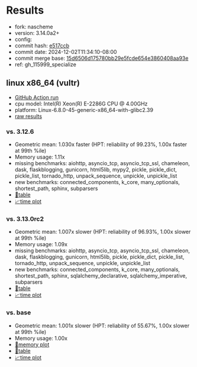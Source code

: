 # Results

- fork: nascheme
- version: 3.14.0a2+
- config: 
- commit hash: [e517ccb](https://github.com/nascheme/cpython/commit/e517ccb)
- commit date: 2024-12-02T11:34:10-08:00
- commit merge base: [15d6506d175780bb29e5fcde654e3860408aa93e](https://github.com/nascheme/cpython/commit/15d6506d175780bb29e5fcde654e3860408aa93e)
- ref: gh_115999_specialize

## linux x86_64 (vultr)

- [GitHub Action run](https://github.com/facebookexperimental/free-threading-benchmarking/actions/runs/12129208802)
- cpu model: Intel(R) Xeon(R) E-2286G CPU @ 4.00GHz
- platform: Linux-6.8.0-45-generic-x86_64-with-glibc2.39
- [raw results](bm-20241202-vultr-x86_64-nascheme-gh_115999_specialize-3.14.0a2%2B-e517ccb.json)

### vs. 3.12.6

- Geometric mean: 1.030x faster (HPT: reliability of 99.23%, 1.00x faster at 99th %ile)
- Memory usage: 1.11x
- missing benchmarks: aiohttp, asyncio_tcp, asyncio_tcp_ssl, chameleon, dask, flaskblogging, gunicorn, html5lib, mypy2, pickle, pickle_dict, pickle_list, tornado_http, unpack_sequence, unpickle, unpickle_list
- new benchmarks: connected_components, k_core, many_optionals, shortest_path, sphinx, subparsers
- [📄table](bm-20241202-vultr-x86_64-nascheme-gh_115999_specialize-3.14.0a2%2B-e517ccb-vs-3.12.6.md)
- [📈time plot](bm-20241202-vultr-x86_64-nascheme-gh_115999_specialize-3.14.0a2%2B-e517ccb-vs-3.12.6.svg)

### vs. 3.13.0rc2

- Geometric mean: 1.007x slower (HPT: reliability of 96.93%, 1.00x slower at 99th %ile)
- Memory usage: 1.09x
- missing benchmarks: aiohttp, asyncio_tcp, asyncio_tcp_ssl, chameleon, dask, flaskblogging, gunicorn, html5lib, pickle, pickle_dict, pickle_list, tornado_http, unpack_sequence, unpickle, unpickle_list
- new benchmarks: connected_components, k_core, many_optionals, shortest_path, sphinx, sqlalchemy_declarative, sqlalchemy_imperative, subparsers
- [📄table](bm-20241202-vultr-x86_64-nascheme-gh_115999_specialize-3.14.0a2%2B-e517ccb-vs-3.13.0rc2.md)
- [📈time plot](bm-20241202-vultr-x86_64-nascheme-gh_115999_specialize-3.14.0a2%2B-e517ccb-vs-3.13.0rc2.svg)

### vs. base

- Geometric mean: 1.001x slower (HPT: reliability of 55.67%, 1.00x slower at 99th %ile)
- Memory usage: 1.00x
- [🧠memory plot](bm-20241202-vultr-x86_64-nascheme-gh_115999_specialize-3.14.0a2%2B-e517ccb-vs-base-mem.svg)
- [📄table](bm-20241202-vultr-x86_64-nascheme-gh_115999_specialize-3.14.0a2%2B-e517ccb-vs-base.md)
- [📈time plot](bm-20241202-vultr-x86_64-nascheme-gh_115999_specialize-3.14.0a2%2B-e517ccb-vs-base.svg)

